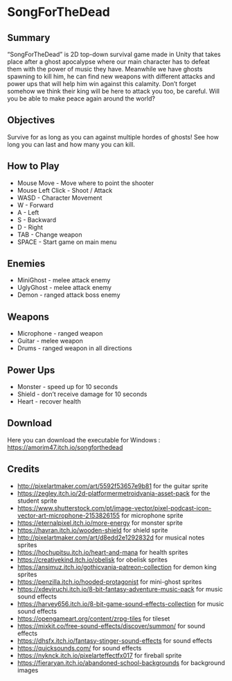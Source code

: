 # SongForTheDead

## Summary
“SongForTheDead” is  2D top-down survival game made in Unity that takes place after a ghost apocalypse where our main character has to defeat them with the power of music they have. Meanwhile we have ghosts spawning to kill him, he can find new weapons with different attacks and power ups that will help him win against this calamity. Don’t forget somehow we think their king will be here to attack you too, be careful. Will you be able to make peace again around the world?

## Objectives
Survive for as long as you can against multiple hordes of ghosts! See how long you can last and how many you can kill.

## How to Play

- Mouse Move - Move where to point the shooter
- Mouse Left Click - Shoot / Attack
- WASD - Character Movement
- W - Forward
- A - Left
- S - Backward
- D - Right
- TAB - Change weapon
- SPACE - Start game on main menu

## Enemies

- MiniGhost - melee attack enemy
- UglyGhost - melee attack enemy
- Demon - ranged attack boss enemy

## Weapons

- Microphone - ranged weapon
- Guitar - melee weapon
- Drums - ranged weapon in all directions

## Power Ups

- Monster - speed up for 10 seconds
- Shield - don’t receive damage for 10 seconds
- Heart - recover health


## Download
Here you can download the executable for Windows : 
https://amorim47.itch.io/songforthedead

## Credits
- http://pixelartmaker.com/art/5592f53657e9b81 for the guitar sprite
- https://zegley.itch.io/2d-platformermetroidvania-asset-pack for the student sprite
- https://www.shutterstock.com/pt/image-vector/pixel-podcast-icon-vector-art-microphone-2153826155 for microphone sprite
- https://eternalpixel.itch.io/more-energy for monster sprite
- https://havran.itch.io/wooden-shield for shield sprite
- http://pixelartmaker.com/art/d8edd2e1292832d for musical notes sprites
- https://hochupitsu.itch.io/heart-and-mana for health sprites
- https://creativekind.itch.io/obelisk for obelisk sprites
- https://ansimuz.itch.io/gothicvania-patreon-collection for demon king sprites
- https://penzilla.itch.io/hooded-protagonist for mini-ghost sprites
- https://xdeviruchi.itch.io/8-bit-fantasy-adventure-music-pack for music sound effects
- https://harvey656.itch.io/8-bit-game-sound-effects-collection for music sound effects
- https://opengameart.org/content/zrpg-tiles for tileset
- https://mixkit.co/free-sound-effects/discover/summon/ for sound effects
- https://dhsfx.itch.io/fantasy-stinger-sound-effects for sound effects
- https://quicksounds.com/ for sound effects
- https://nyknck.itch.io/pixelarteffectfx017 for fireball sprite
- https://fieraryan.itch.io/abandoned-school-backgrounds for background images
